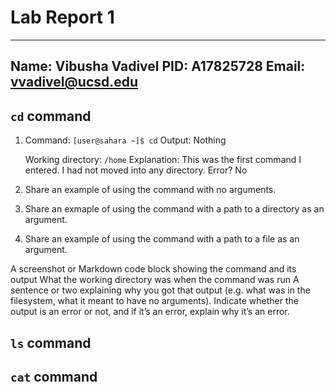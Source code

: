 # Lab Report 1
---
**Name:** Vibusha Vadivel 
**PID:** A17825728
**Email:** vvadivel@ucsd.edu
---

## `cd` command

1. Command: `[user@sahara ~]$ cd`
   Output: Nothing

   Working directory: `/home`
   Explanation: This was the first command I entered. I had not moved into any directory. 
   Error? No

1. Share an example of using the command with no arguments.
2. Share an exmaple of using the command with a path to a directory as an argument.
3. Share an example of using the command with a path to a file as an argument.

A screenshot or Markdown code block showing the command and its output
What the working directory was when the command was run
A sentence or two explaining why you got that output (e.g. what was in the filesystem, what it meant to have no arguments).
Indicate whether the output is an error or not, and if it’s an error, explain why it’s an error.

## `ls` command

## `cat` command

